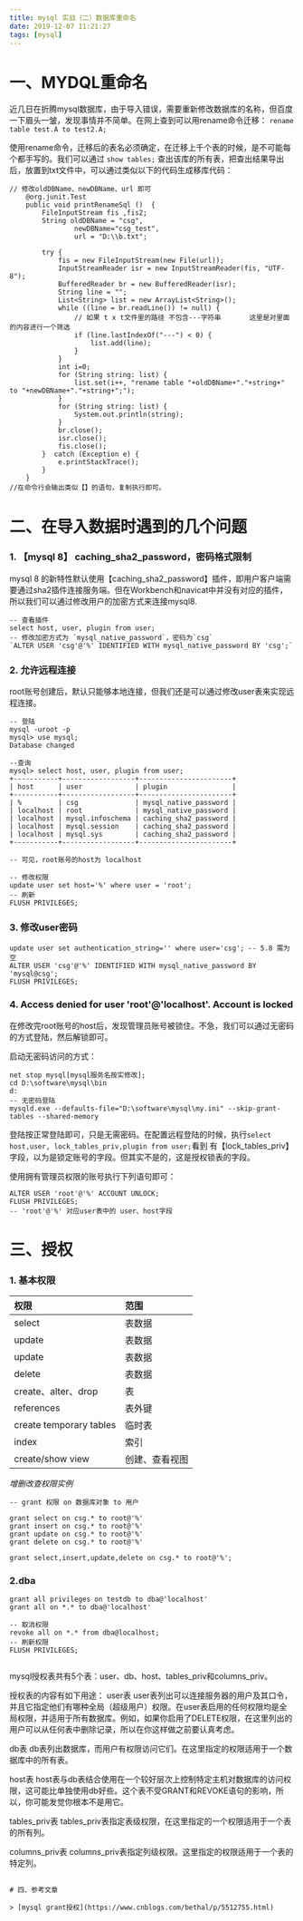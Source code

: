 ```yaml
---
title: mysql 实战（二）数据库重命名
date: 2019-12-07 11:21:27
tags: [mysql]
---
```


# 一、MYDQL重命名

近几日在折腾mysql数据库，由于导入错误，需要重新修改数据库的名称，但百度一下眉头一皱，发现事情并不简单。在网上查到可以用rename命令迁移：
`rename table test.A to test2.A;`

使用rename命令，迁移后的表名必须确定，在迁移上千个表的时候，是不可能每个都手写的。我们可以通过 `show tables;` 查出该库的所有表，把查出结果导出后，放置到txt文件中，可以通过类似以下的代码生成移库代码：

```
// 修改oldDBName、newDBName、url 即可
    @org.junit.Test
    public void printRenameSql ()  {
        FileInputStream fis ,fis2;
        String oldDBName = "csg",
                newDBName="csg_test",
                url = "D:\\b.txt";
                
        try {
            fis = new FileInputStream(new File(url));
            InputStreamReader isr = new InputStreamReader(fis, "UTF-8");
            BufferedReader br = new BufferedReader(isr);
            String line = "";
            List<String> list = new ArrayList<String>();
            while ((line = br.readLine()) != null) {
                // 如果 t x t文件里的路径 不包含---字符串       这里是对里面的内容进行一个筛选
                if (line.lastIndexOf("---") < 0) { 
                    list.add(line);
                }
            }
            int i=0;
            for (String string: list) {
                list.set(i++, "rename table "+oldDBName+"."+string+" to "+newDBName+"."+string+";");
            }
            for (String string: list) {
                System.out.println(string);
            }
            br.close();
            isr.close();
            fis.close();
        }  catch (Exception e) {
            e.printStackTrace();
        }   
    }
//在命令行会输出类似【】的语句，复制执行即可。
```

# 二、在导入数据时遇到的几个问题

### 1. 【mysql 8】 caching_sha2_password，密码格式限制

mysql 8 的新特性默认使用【caching_sha2_password】插件，即用户客户端需要通过sha2插件连接服务端。但在Workbench和navicat中并没有对应的插件，所以我们可以通过修改用户的加密方式来连接mysql8.

```
-- 查看插件
select host, user, plugin from user;
-- 修改加密方式为 `mysql_native_password`，密码为`csg`
`ALTER USER 'csg'@'%' IDENTIFIED WITH mysql_native_password BY 'csg';`
```


### 2. 允许远程连接
root账号创建后，默认只能够本地连接，但我们还是可以通过修改user表来实现远程连接。

```
-- 登陆
mysql -uroot -p
mysql> use mysql;
Database changed

```

```
--查询
mysql> select host, user, plugin from user;
+-----------+------------------+-----------------------+
| host      | user             | plugin                |
+-----------+------------------+-----------------------+
| %         | csg              | mysql_native_password |
| localhost | root             | mysql_native_password |
| localhost | mysql.infoschema | caching_sha2_password |
| localhost | mysql.session    | caching_sha2_password |
| localhost | mysql.sys        | caching_sha2_password |
+-----------+------------------+-----------------------+

-- 可见，root账号的host为 localhost

-- 修改权限
update user set host='%' where user = 'root';
-- 刷新
FLUSH PRIVILEGES;
```

### 3. 修改user密码

```
update user set authentication_string='' where user='csg'; -- 5.8 需为空
ALTER USER 'csg'@'%' IDENTIFIED WITH mysql_native_password BY 'mysql@csg';
FLUSH PRIVILEGES;
```

### 4. Access denied for user 'root'@'localhost'. Account is locked
在修改完root账号的host后，发现管理员账号被锁住。不急，我们可以通过无密码的方式登陆，然后解锁即可。

启动无密码访问的方式：
```
net stop mysql[mysql服务名按实修改];
cd D:\software\mysql\bin
d:
-- 无密码登陆
mysqld.exe --defaults-file="D:\software\mysql\my.ini" --skip-grant-tables --shared-memory
```

登陆按正常登陆即可，只是无需密码。在配置远程登陆的时候，执行`select host,user, lock_tables_priv,plugin from user;`看到 有【lock_tables_priv】字段，以为是锁定账号的字段。但其实不是的，这是授权锁表的字段。

使用拥有管理员权限的账号执行下列语句即可：
```
ALTER USER 'root'@'%' ACCOUNT UNLOCK;
FLUSH PRIVILEGES;
-- 'root'@'%' 对应user表中的 user、host字段
```

# 三、授权
### 1. 基本权限

|权限|范围|
|:--|:--|
|select|表数据|
|update|表数据|
|update|表数据|
|delete|表数据|
|create、alter、drop|表|
|references |表外键|
|create temporary tables|临时表|
|index |索引|
|create/show view |创建、查看视图|

*增删改查权限实例*
```
-- grant 权限 on 数据库对象 to 用户

grant select on csg.* to root@'%'
grant insert on csg.* to root@'%'
grant update on csg.* to root@'%'
grant delete on csg.* to root@'%'

grant select,insert,update,delete on csg.* to root@'%';
```

### 2.dba

```
grant all privileges on testdb to dba@'localhost'
grant all on *.* to dba@'localhost'

-- 取消权限
revoke all on *.* from dba@localhost;
-- 刷新权限
FLUSH PRIVILEGES;
```
>	```
mysql授权表共有5个表：user、db、host、tables_priv和columns_priv。

授权表的内容有如下用途：
user表
user表列出可以连接服务器的用户及其口令，并且它指定他们有哪种全局（超级用户）权限。在user表启用的任何权限均是全局权限，并适用于所有数据库。例如，如果你启用了DELETE权限，在这里列出的用户可以从任何表中删除记录，所以在你这样做之前要认真考虑。

db表
db表列出数据库，而用户有权限访问它们。在这里指定的权限适用于一个数据库中的所有表。

host表
host表与db表结合使用在一个较好层次上控制特定主机对数据库的访问权限，这可能比单独使用db好些。这个表不受GRANT和REVOKE语句的影响，所以，你可能发觉你根本不是用它。

tables_priv表
tables_priv表指定表级权限，在这里指定的一个权限适用于一个表的所有列。

columns_priv表
columns_priv表指定列级权限。这里指定的权限适用于一个表的特定列。
```

# 四、参考文章

> [mysql grant授权](https://www.cnblogs.com/bethal/p/5512755.html)
